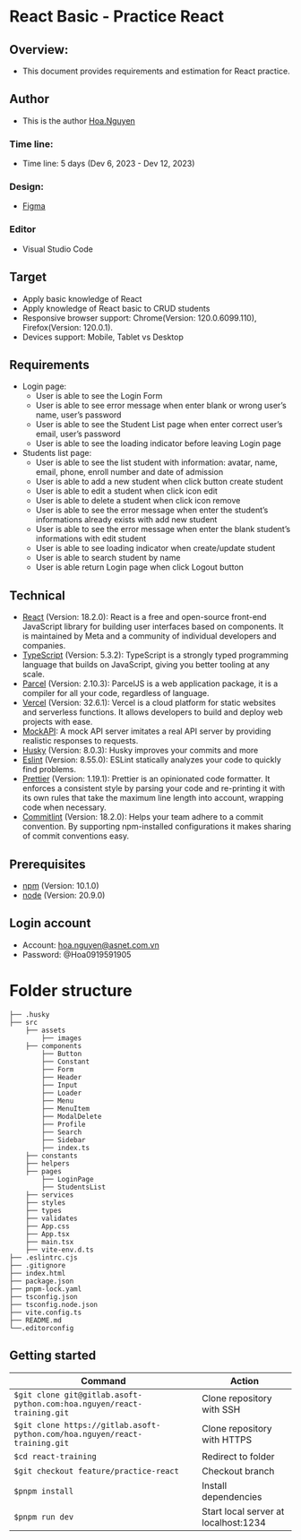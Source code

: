 # React Basic - Practice React

## Overview:

- This document provides requirements and estimation for React practice.

## Author

- This is the author [Hoa.Nguyen](https://gitlab.asoft-python.com/hoa.nguyen)

### Time line:

- Time line: 5 days (Dev 6, 2023 - Dev 12, 2023)

### Design:

- [Figma](<https://www.figma.com/file/LjWaG6ZiQnSajtQ18EoCZ3/Crud-Operations-(Community)?type=design&node-id=0-1&mode=design&t=S6ArtZu7LgN33w4B-0>)

### Editor

- Visual Studio Code

## Target

- Apply basic knowledge of React
- Apply knowledge of React basic to CRUD students
- Responsive browser support: Chrome(Version: 120.0.6099.110), Firefox(Version: 120.0.1).
- Devices support: Mobile, Tablet vs Desktop

## Requirements

- Login page:
  - User is able to see the Login Form
  - User is able to see error message when enter blank or wrong user’s name, user’s password
  - User is able to see the Student List page when enter correct user’s email, user’s password
  - User is able to see the loading indicator before leaving Login page
- Students list page:
  - User is able to see the list student with information: avatar, name, email, phone, enroll number and date of admission
  - User is able to add a new student when click button create student
  - User is able to edit a student when click icon edit
  - User is able to delete a student when click icon remove
  - User is able to see the error message when enter the student’s informations already exists with add new student
  - User is able to see the error message when enter the blank student’s informations with edit student
  - User is able to see loading indicator when create/update student
  - User is able to search student by name
  - User is able return Login page when click Logout button

## Technical

- [React](https://react.dev/) (Version: 18.2.0): React is a free and open-source front-end JavaScript library for building user interfaces based on components. It is maintained by Meta and a community of individual developers and companies.
- [TypeScript](https://www.typescriptlang.org/) (Version: 5.3.2): TypeScript is a strongly typed programming language that builds on JavaScript, giving you better tooling at any scale.
- [Parcel](https://parceljs.org/) (Version: 2.10.3): ParcelJS is a web application package, it is a compiler for all your code, regardless of language.
- [Vercel](https://vercel.com/) (Version: 32.6.1): Vercel is a cloud platform for static websites and serverless functions. It allows developers to build and deploy web projects with ease.
- [MockAPI](https://mockapi.io): A mock API server imitates a real API server by providing realistic responses to requests.
- [Husky](https://www.npmjs.com/package/husky) (Version: 8.0.3): Husky improves your commits and more
- [Eslint](https://eslint.org/) (Version: 8.55.0): ESLint statically analyzes your code to quickly find problems.
- [Prettier](https://prettier.io/) (Version: 1.19.1): Prettier is an opinionated code formatter. It enforces a consistent style by parsing your code and re-printing it with its own rules that take the maximum line length into account, wrapping code when necessary.
- [Commitlint](https://commitlint.js.org/#/) (Version: 18.2.0): Helps your team adhere to a commit convention. By supporting npm-installed configurations it makes sharing of commit conventions easy.

## Prerequisites

- [npm](https://www.npmjs.com/) (Version: 10.1.0)
- [node](https://nodejs.org/en) (Version: 20.9.0)

## Login account

- Account: hoa.nguyen@asnet.com.vn
- Password: @Hoa0919591905

# Folder structure

```
├── .husky
├── src
    ├── assets
        ├── images
    ├── components
        ├── Button
        ├── Constant
        ├── Form
        ├── Header
        ├── Input
        ├── Loader
        ├── Menu
        ├── MenuItem
        ├── ModalDelete
        ├── Profile
        ├── Search
        ├── Sidebar
        ├── index.ts
    ├── constants
    ├── helpers
    ├── pages
        ├── LoginPage
        ├── StudentsList
    ├── services
    ├── styles
    ├── types
    ├── validates
    ├── App.css
    ├── App.tsx
    ├── main.tsx
    ├── vite-env.d.ts
├── .eslintrc.cjs
├── .gitignore
├── index.html
├── package.json
├── pnpm-lock.yaml
├── tsconfig.json
├── tsconfig.node.json
├── vite.config.ts
├── README.md
└──.editorconfig
```

## Getting started

| **Command**                                                                | **Action**                           |
| -------------------------------------------------------------------------- | ------------------------------------ |
| `$git clone git@gitlab.asoft-python.com:hoa.nguyen/react-training.git`     | Clone repository with SSH            |
| `$git clone https://gitlab.asoft-python.com/hoa.nguyen/react-training.git` | Clone repository with HTTPS          |
| `$cd react-training`                                                       | Redirect to folder                   |
| `$git checkout feature/practice-react`                                     | Checkout branch                      |
| `$pnpm install`                                                            | Install dependencies                 |
| `$pnpm run dev`                                                            | Start local server at localhost:1234 |
